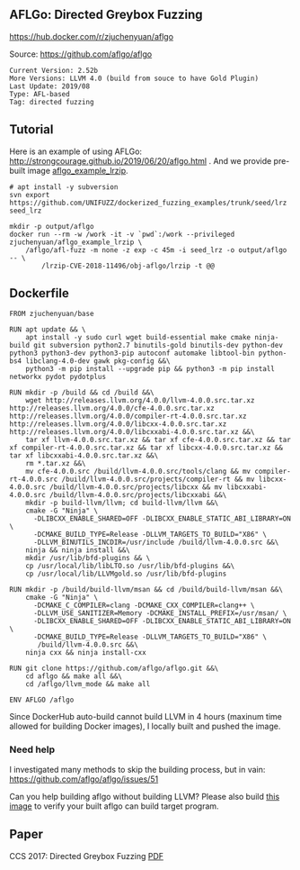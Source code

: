 ## AFLGo: Directed Greybox Fuzzing

https://hub.docker.com/r/zjuchenyuan/aflgo

Source: https://github.com/aflgo/aflgo

```
Current Version: 2.52b
More Versions: LLVM 4.0 (build from souce to have Gold Plugin)
Last Update: 2019/08
Type: AFL-based
Tag: directed fuzzing
```

## Tutorial

Here is an example of using AFLGo: http://strongcourage.github.io/2019/06/20/aflgo.html . And we provide pre-built image [aflgo_example_lrzip](https://hub.docker.com/r/zjuchenyuan/aflgo_example_lrzip).

```
# apt install -y subversion
svn export https://github.com/UNIFUZZ/dockerized_fuzzing_examples/trunk/seed/lrz seed_lrz

mkdir -p output/aflgo
docker run --rm -w /work -it -v `pwd`:/work --privileged zjuchenyuan/aflgo_example_lrzip \
    /aflgo/afl-fuzz -m none -z exp -c 45m -i seed_lrz -o output/aflgo -- \
        /lrzip-CVE-2018-11496/obj-aflgo/lrzip -t @@
```

## Dockerfile

```
FROM zjuchenyuan/base

RUN apt update && \
    apt install -y sudo curl wget build-essential make cmake ninja-build git subversion python2.7 binutils-gold binutils-dev python-dev python3 python3-dev python3-pip autoconf automake libtool-bin python-bs4 libclang-4.0-dev gawk pkg-config &&\
    python3 -m pip install --upgrade pip && python3 -m pip install networkx pydot pydotplus

RUN mkdir -p /build && cd /build &&\
    wget http://releases.llvm.org/4.0.0/llvm-4.0.0.src.tar.xz http://releases.llvm.org/4.0.0/cfe-4.0.0.src.tar.xz http://releases.llvm.org/4.0.0/compiler-rt-4.0.0.src.tar.xz http://releases.llvm.org/4.0.0/libcxx-4.0.0.src.tar.xz http://releases.llvm.org/4.0.0/libcxxabi-4.0.0.src.tar.xz &&\
    tar xf llvm-4.0.0.src.tar.xz && tar xf cfe-4.0.0.src.tar.xz && tar xf compiler-rt-4.0.0.src.tar.xz && tar xf libcxx-4.0.0.src.tar.xz && tar xf libcxxabi-4.0.0.src.tar.xz &&\
    rm *.tar.xz &&\
    mv cfe-4.0.0.src /build/llvm-4.0.0.src/tools/clang && mv compiler-rt-4.0.0.src /build/llvm-4.0.0.src/projects/compiler-rt && mv libcxx-4.0.0.src /build/llvm-4.0.0.src/projects/libcxx && mv libcxxabi-4.0.0.src /build/llvm-4.0.0.src/projects/libcxxabi &&\
    mkdir -p build-llvm/llvm; cd build-llvm/llvm &&\
    cmake -G "Ninja" \
      -DLIBCXX_ENABLE_SHARED=OFF -DLIBCXX_ENABLE_STATIC_ABI_LIBRARY=ON \
      -DCMAKE_BUILD_TYPE=Release -DLLVM_TARGETS_TO_BUILD="X86" \
      -DLLVM_BINUTILS_INCDIR=/usr/include /build/llvm-4.0.0.src &&\
    ninja && ninja install &&\
    mkdir /usr/lib/bfd-plugins && \
    cp /usr/local/lib/libLTO.so /usr/lib/bfd-plugins &&\
    cp /usr/local/lib/LLVMgold.so /usr/lib/bfd-plugins

RUN mkdir -p /build/build-llvm/msan && cd /build/build-llvm/msan &&\
    cmake -G "Ninja" \
      -DCMAKE_C_COMPILER=clang -DCMAKE_CXX_COMPILER=clang++ \
      -DLLVM_USE_SANITIZER=Memory -DCMAKE_INSTALL_PREFIX=/usr/msan/ \
      -DLIBCXX_ENABLE_SHARED=OFF -DLIBCXX_ENABLE_STATIC_ABI_LIBRARY=ON \
      -DCMAKE_BUILD_TYPE=Release -DLLVM_TARGETS_TO_BUILD="X86" \
       /build/llvm-4.0.0.src &&\
    ninja cxx && ninja install-cxx

RUN git clone https://github.com/aflgo/aflgo.git &&\
    cd aflgo && make all &&\
    cd /aflgo/llvm_mode && make all

ENV AFLGO /aflgo
```

Since DockerHub auto-build cannot build LLVM in 4 hours (maxinum time allowed for building Docker images), I locally built and pushed the image.

### Need help

I investigated many methods to skip the building process, but in vain: https://github.com/aflgo/aflgo/issues/51

Can you help building aflgo without building LLVM? Please also build [this image](https://hub.docker.com/r/zjuchenyuan/aflgo_example_lrzip/dockerfile) to verify your built aflgo can build target program.


## Paper

CCS 2017: Directed Greybox Fuzzing [PDF](https://mboehme.github.io/paper/CCS17.pdf)